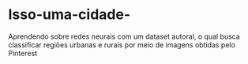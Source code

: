 # Isso-uma-cidade-
Aprendendo sobre redes neurais com um dataset autoral, o qual busca classificar regiões urbanas e rurais por meio de imagens obtidas pelo Pinterest
